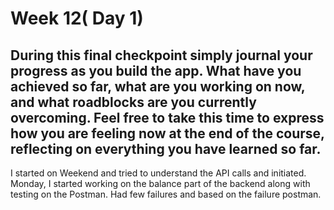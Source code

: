 # Week 12( Day 1)

## During this final checkpoint simply journal your progress as you build the app. What have you achieved so far, what are you working on now, and what roadblocks are you currently overcoming. Feel free to take this time to express how you are feeling now at the end of the course, reflecting on everything you have learned so far.

I started on Weekend and tried to understand the API calls and initiated. Monday, I started working on the balance part of the backend along with testing on the Postman. Had few failures and based on the failure postman. 